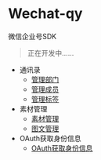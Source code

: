 # Wechat-qy
微信企业号SDK
> 正在开发中......


- 通讯录
  + [管理部门](管理部门)
  + [管理成员](管理成员)
  + [管理标签](管理标签)
- 素材管理
  + [素材管理](素材管理)
  + [图文管理](图文管理)
- OAuth获取身份信息
  + [OAuth获取身份信息](OAuth获取身份信息)
